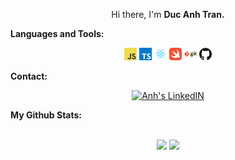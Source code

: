 
<p align="center">
  Hi there, I'm <b>Duc Anh Tran.</b>
</p>
<b>Languages and Tools:</b>
<p align="center">
  <code><img height="20" src="https://raw.githubusercontent.com/github/explore/80688e429a7d4ef2fca1e82350fe8e3517d3494d/topics/javascript/javascript.png"></code>
  <code><img height="20" src="https://raw.githubusercontent.com/github/explore/80688e429a7d4ef2fca1e82350fe8e3517d3494d/topics/typescript/typescript.png"></code>
  <code><img height="20" src="https://raw.githubusercontent.com/github/explore/80688e429a7d4ef2fca1e82350fe8e3517d3494d/topics/react/react.png"></code>
  <code><img height="20" src="https://raw.githubusercontent.com/github/explore/80688e429a7d4ef2fca1e82350fe8e3517d3494d/topics/swift/swift.png"></code>
  <code><img height="20" src="https://raw.githubusercontent.com/github/explore/80688e429a7d4ef2fca1e82350fe8e3517d3494d/topics/git/git.png"></code>
  <code><img  height="20" alt="GitHub" src="https://raw.githubusercontent.com/github/explore/78df643247d429f6cc873026c0622819ad797942/topics/github/github.png" /></code>
</p>
<b>Contact:</b>
<p align="center">
   <a href="https://www.linkedin.com/in/duc-anh-tran-582329165/">
      <img alt="Anh's LinkedIN" width="auto" height="auto" src="https://img.shields.io/badge/LinkedIn-0077B5?style=for-the-badge&logo=linkedin&logoColor=white" />
   </a>
</p>
<b>My Github Stats:</b>
<br>
<br>
<p align = "center">
  <img src = "https://github-readme-stats.vercel.app/api?username=15110011&show_icons=true&theme=default&line_height=27">
  <img src = "https://github-readme-stats.vercel.app/api/top-langs/?username=15110011&hide=css,java,html&theme=default">
</p>


